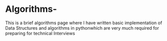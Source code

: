# Algorithms-
This is a brief algorithms page where I have written basic implementation of Data Structures and algorithms in pythonwhich are very much required for preparing for technical Interviews

